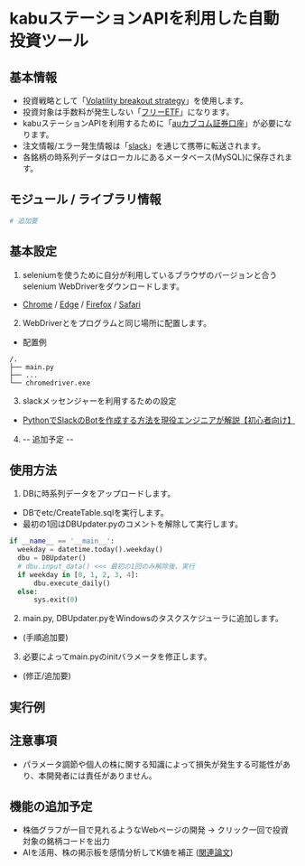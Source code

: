# kabuステーションAPIを利用した自動投資ツール
## 基本情報
* 投資戦略として「[Volatility breakout strategy](https://medium.com/@uprise_crpinv/%E3%83%9C%E3%83%A9%E3%83%86%E3%82%A3%E3%83%AA%E3%83%86%E3%82%A3-%E3%83%96%E3%83%AC%E3%82%A4%E3%82%AF%E3%82%A2%E3%82%A6%E3%83%88-volatility-breakout-vb-%E6%88%A6%E7%95%A5%E3%81%AE%E6%A7%8B%E9%80%A0-2f5e021b84a2)」を使用します。
* 投資対象は手数料が発生しない「[フリーETF](https://kabu.com/item/free_etf/default.html)」になります。
* kabuステーションAPIを利用するために「[auカブコム証券口座](https://kabu.com/)」が必要になります。
* 注文情報/エラー発生情報は「[slack](https://slack.com/intl/ja-jp/)」を通じて携帯に転送されます。
* 各銘柄の時系列データはローカルにあるメータベース(MySQL)に保存されます。

## モジュール / ライブラリ情報
``` python
# 追加要
```
## 基本設定
1. seleniumを使うために自分が利用しているブラウザのバージョンと合うselenium WebDriverをダウンロードします。
  * [Chrome](https://sites.google.com/a/chromium.org/chromedriver/downloads) / [Edge](https://developer.microsoft.com/en-us/microsoft-edge/tools/webdriver/) / [Firefox](https://github.com/mozilla/geckodriver/releases) / [Safari](https://webkit.org/blog/6900/webdriver-support-in-safari-10/)
2. WebDriverとをプログラムと同じ場所に配置します。
  * 配置例
  ```
  /.
  ├── main.py
  ├── ...
  └── chromedriver.exe
  ```
3. slackメッセンジャーを利用するための設定
  * [PythonでSlackのBotを作成する方法を現役エンジニアが解説【初心者向け】](https://techacademy.jp/magazine/27979)
4. -- 追加予定 --

## 使用方法
1. DBに時系列データをアップロードします。
  * DBでetc/CreateTable.sqlを実行します。
  * 最初の1回はDBUpdater.pyのコメントを解除して実行します。
  ``` python
  if __name__ == '__main__':
    weekday = datetime.today().weekday()
    dbu = DBUpdater()
    # dbu.input_data() <<< 最初の1回のみ解除後、実行
    if weekday in [0, 1, 2, 3, 4]:
        dbu.execute_daily()
    else:
        sys.exit(0)
  ```
2. main.py, DBUpdater.pyをWindowsのタスクスケジューラに追加します。
  * (手順追加要)
3. 必要によってmain.pyのinitバラメータを修正します。
  * (修正/追加要)

## 実行例

## 注意事項
  * パラメータ調節や個人の株に関する知識によって損失が発生する可能性があり、本開発者には責任がありません。

## 機能の追加予定
  * 株価グラフが一目で見れるようなWebページの開発 → クリック一回で投資対象の銘柄コードを出力
  * AIを活用、株の掲示板を感情分析してK値を補正 ([関連論文](https://www.tandfonline.com/doi/abs/10.1080/15427560.2020.1821686?journalCode=hbhf20))

